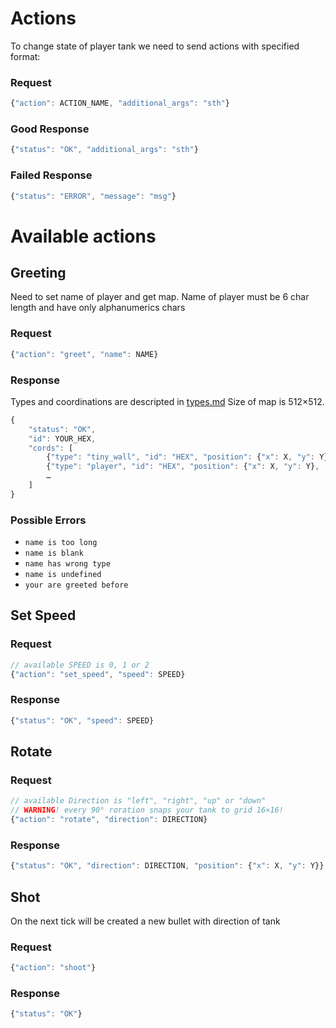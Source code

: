 # Actions
To change state of player tank we need to send actions with specified format:

### Request

```js
{"action": ACTION_NAME, "additional_args": "sth"}
```

### Good Response
```js
{"status": "OK", "additional_args": "sth"}
```

### Failed Response
```js
{"status": "ERROR", "message": "msg"}
```

# Available actions

## Greeting
Need to set name of player and get map. Name of player must be 6 char length and have only alphanumerics chars

### Request
```js
{"action": "greet", "name": NAME}
```

### Response
Types and coordinations are descripted in [types.md](types.md)
Size of map is 512×512.

```js
{
    "status": "OK",
    "id": YOUR_HEX,
    "cords": [
        {"type": "tiny_wall", "id": "HEX", "position": {"x": X, "y": Y},
        {"type": "player", "id": "HEX", "position": {"x": X, "y": Y},
        …
    ]
}
```


### Possible Errors
* `name is too long` 
* `name is blank`
* `name has wrong type`
* `name is undefined`
* `your are greeted before`

## Set Speed

### Request
```js
// available SPEED is 0, 1 or 2
{"action": "set_speed", "speed": SPEED}
```

### Response
```js
{"status": "OK", "speed": SPEED}
```

## Rotate

### Request
```js
// available Direction is "left", "right", "up" or "down"
// WARNING! every 90° roration snaps your tank to grid 16×16!
{"action": "rotate", "direction": DIRECTION}
```

### Response
```js
{"status": "OK", "direction": DIRECTION, "position": {"x": X, "y": Y}}
```

## Shot
On the next tick will be created a new bullet with direction of tank

### Request
```js
{"action": "shoot"}
```

### Response
```js
{"status": "OK"}
```

